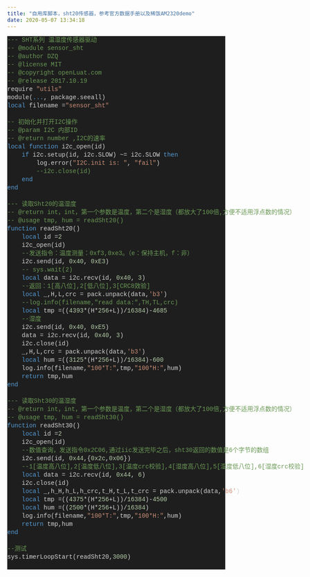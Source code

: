 ```yaml
---
title: "自用库脚本，sht20传感器，参考官方数据手册以及稀饭AM2320demo"
date: 2020-05-07 13:34:18
---
```


<div style="color: rgb(212, 212, 212); background-color: rgb(30, 30, 30); font-family: Consolas, &quot;Courier New&quot;, monospace; line-height: 19px; white-space: pre;"><div><span style="color: #6a9955;">---&nbsp;SHT系列&nbsp;温湿度传感器驱动</span></div><div><span style="color: #6a9955;">--&nbsp;@module&nbsp;sensor_sht</span></div><div><span style="color: #6a9955;">--&nbsp;@author&nbsp;DZQ</span></div><div><span style="color: #6a9955;">--&nbsp;@license&nbsp;MIT</span></div><div><span style="color: #6a9955;">--&nbsp;@copyright&nbsp;openLuat.com</span></div><div><span style="color: #6a9955;">--&nbsp;@release&nbsp;2017.10.19</span></div><div>require&nbsp;<span style="color: #ce9178;">"utils"</span></div><div>module(<span style="color: #569cd6;">...</span>,&nbsp;package.seeall)</div><div><span style="color: #569cd6;">local</span>&nbsp;filename&nbsp;=<span style="color: #ce9178;">"sensor_sht"</span></div><br><div><span style="color: #6a9955;">--&nbsp;初始化并打开I2C操作</span></div><div><span style="color: #6a9955;">--&nbsp;@param&nbsp;I2C&nbsp;内部ID</span></div><div><span style="color: #6a9955;">--&nbsp;@return&nbsp;number&nbsp;,I2C的速率</span></div><div><span style="color: #569cd6;">local&nbsp;function</span>&nbsp;i2c_open(id)</div><div>&nbsp;&nbsp;&nbsp;&nbsp;<span style="color: #569cd6;">if</span>&nbsp;i2c.setup(id,&nbsp;i2c.SLOW)&nbsp;~=&nbsp;i2c.SLOW&nbsp;<span style="color: #569cd6;">then</span></div><div>&nbsp;&nbsp;&nbsp;&nbsp;&nbsp;&nbsp;&nbsp;&nbsp;log.error(<span style="color: #ce9178;">"I2C.init&nbsp;is:&nbsp;"</span>,&nbsp;<span style="color: #ce9178;">"fail"</span>)</div><div>&nbsp;&nbsp;&nbsp;&nbsp;&nbsp;&nbsp;&nbsp;&nbsp;<span style="color: #6a9955;">--i2c.close(id)</span></div><div>&nbsp;&nbsp;&nbsp;&nbsp;<span style="color: #569cd6;">end</span></div><div><span style="color: #569cd6;">end</span></div><br><div><span style="color: #6a9955;">---&nbsp;读取Sht20的温湿度</span></div><div><span style="color: #6a9955;">--&nbsp;@return&nbsp;int，int，第一个参数是温度，第二个是湿度（都放大了100倍,方便不适用浮点数的情况）</span></div><div><span style="color: #6a9955;">--&nbsp;@usage&nbsp;tmp,&nbsp;hum&nbsp;=&nbsp;readSht20()</span></div><div><span style="color: #569cd6;">function</span>&nbsp;readSht20()</div><div>&nbsp;&nbsp;&nbsp;&nbsp;<span style="color: #569cd6;">local</span>&nbsp;id&nbsp;=<span style="color: #b5cea8;">2</span></div><div>&nbsp;&nbsp;&nbsp;&nbsp;i2c_open(id)</div><div>&nbsp;&nbsp;&nbsp;&nbsp;<span style="color: #6a9955;">--发送指令：温度测量：0xf3,0xe3。（e：保持主机，f：非）</span></div><div>&nbsp;&nbsp;&nbsp;&nbsp;i2c.send(id,&nbsp;<span style="color: #b5cea8;">0x40</span>,&nbsp;<span style="color: #b5cea8;">0xE3</span>)</div><div>&nbsp;&nbsp;&nbsp;&nbsp;<span style="color: #6a9955;">--&nbsp;sys.wait(2)</span></div><div>&nbsp;&nbsp;&nbsp;&nbsp;<span style="color: #569cd6;">local</span>&nbsp;data&nbsp;=&nbsp;i2c.recv(id,&nbsp;<span style="color: #b5cea8;">0x40</span>,&nbsp;<span style="color: #b5cea8;">3</span>)</div><div>&nbsp;&nbsp;&nbsp;&nbsp;<span style="color: #6a9955;">--返回：1[高八位],2[低八位],3[CRC8效验]</span></div><div>&nbsp;&nbsp;&nbsp;&nbsp;<span style="color: #569cd6;">local</span>&nbsp;_,H,L,crc&nbsp;=&nbsp;pack.unpack(data,<span style="color: #ce9178;">'b3'</span>)</div><div>&nbsp;&nbsp;&nbsp;&nbsp;<span style="color: #6a9955;">--log.info(filename,"read&nbsp;data:",TH,TL,crc)</span></div><div>&nbsp;&nbsp;&nbsp;&nbsp;<span style="color: #569cd6;">local</span>&nbsp;tmp&nbsp;=((<span style="color: #b5cea8;">4393</span>*(H*<span style="color: #b5cea8;">256</span>+L))/<span style="color: #b5cea8;">16384</span>)-<span style="color: #b5cea8;">4685</span></div><div>&nbsp;&nbsp;&nbsp;&nbsp;<span style="color: #6a9955;">--湿度</span></div><div>&nbsp;&nbsp;&nbsp;&nbsp;i2c.send(id,&nbsp;<span style="color: #b5cea8;">0x40</span>,&nbsp;<span style="color: #b5cea8;">0xE5</span>)</div><div>&nbsp;&nbsp;&nbsp;&nbsp;data&nbsp;=&nbsp;i2c.recv(id,&nbsp;<span style="color: #b5cea8;">0x40</span>,&nbsp;<span style="color: #b5cea8;">3</span>)</div><div>&nbsp;&nbsp;&nbsp;&nbsp;i2c.close(id)</div><div>&nbsp;&nbsp;&nbsp;&nbsp;_,H,L,crc&nbsp;=&nbsp;pack.unpack(data,<span style="color: #ce9178;">'b3'</span>)</div><div>&nbsp;&nbsp;&nbsp;&nbsp;<span style="color: #569cd6;">local</span>&nbsp;hum&nbsp;=((<span style="color: #b5cea8;">3125</span>*(H*<span style="color: #b5cea8;">256</span>+L))/<span style="color: #b5cea8;">16384</span>)-<span style="color: #b5cea8;">600</span></div><div>&nbsp;&nbsp;&nbsp;&nbsp;log.info(filename,<span style="color: #ce9178;">"100*T:"</span>,tmp,<span style="color: #ce9178;">"100*H:"</span>,hum)</div><div>&nbsp;&nbsp;&nbsp;&nbsp;<span style="color: #569cd6;">return</span>&nbsp;tmp,hum</div><div><span style="color: #569cd6;">end</span></div><br><div><span style="color: #6a9955;">---&nbsp;读取Sht30的温湿度</span></div><div><span style="color: #6a9955;">--&nbsp;@return&nbsp;int，int，第一个参数是温度，第二个是湿度（都放大了100倍,方便不适用浮点数的情况）</span></div><div><span style="color: #6a9955;">--&nbsp;@usage&nbsp;tmp,&nbsp;hum&nbsp;=&nbsp;readSht30()</span></div><div><span style="color: #569cd6;">function</span>&nbsp;readSht30()</div><div>&nbsp;&nbsp;&nbsp;&nbsp;<span style="color: #569cd6;">local</span>&nbsp;id&nbsp;=<span style="color: #b5cea8;">2</span></div><div>&nbsp;&nbsp;&nbsp;&nbsp;i2c_open(id)</div><div>&nbsp;&nbsp;&nbsp;&nbsp;<span style="color: #6a9955;">--数值查询，发送指令0x2C06,通过iic发送完毕之后，sht30返回的数值是6个字节的数组</span></div><div>&nbsp;&nbsp;&nbsp;&nbsp;i2c.send(id,&nbsp;<span style="color: #b5cea8;">0x44</span>,{<span style="color: #b5cea8;">0x2c</span>,<span style="color: #b5cea8;">0x06</span>})</div><div>&nbsp;&nbsp;&nbsp;&nbsp;<span style="color: #6a9955;">--1[温度高八位],2[温度低八位],3[温度crc校验],4[湿度高八位],5[湿度低八位],6[湿度crc校验]</span></div><div>&nbsp;&nbsp;&nbsp;&nbsp;<span style="color: #569cd6;">local</span>&nbsp;data&nbsp;=&nbsp;i2c.recv(id,&nbsp;<span style="color: #b5cea8;">0x44</span>,&nbsp;<span style="color: #b5cea8;">6</span>)</div><div>&nbsp;&nbsp;&nbsp;&nbsp;i2c.close(id)</div><div>&nbsp;&nbsp;&nbsp;&nbsp;<span style="color: #569cd6;">local</span>&nbsp;_,h_H,h_L,h_crc,t_H,t_L,t_crc&nbsp;=&nbsp;pack.unpack(data,<span style="color: #ce9178;">'b6'</span>)</div><div>&nbsp;&nbsp;&nbsp;&nbsp;<span style="color: #569cd6;">local</span>&nbsp;tmp&nbsp;=((<span style="color: #b5cea8;">4375</span>*(H*<span style="color: #b5cea8;">256</span>+L))/<span style="color: #b5cea8;">16384</span>)-<span style="color: #b5cea8;">4500</span></div><div>&nbsp;&nbsp;&nbsp;&nbsp;<span style="color: #569cd6;">local</span>&nbsp;hum&nbsp;=((<span style="color: #b5cea8;">2500</span>*(H*<span style="color: #b5cea8;">256</span>+L))/<span style="color: #b5cea8;">16384</span>)</div><div>&nbsp;&nbsp;&nbsp;&nbsp;log.info(filename,<span style="color: #ce9178;">"100*T:"</span>,tmp,<span style="color: #ce9178;">"100*H:"</span>,hum)</div><div>&nbsp;&nbsp;&nbsp;&nbsp;<span style="color: #569cd6;">return</span>&nbsp;tmp,hum</div><div><span style="color: #569cd6;">end</span></div><br><div><span style="color: #6a9955;">--测试</span></div><div>sys.timerLoopStart(readSht20,<span style="color: #b5cea8;">3000</span>)</div><br></div>
